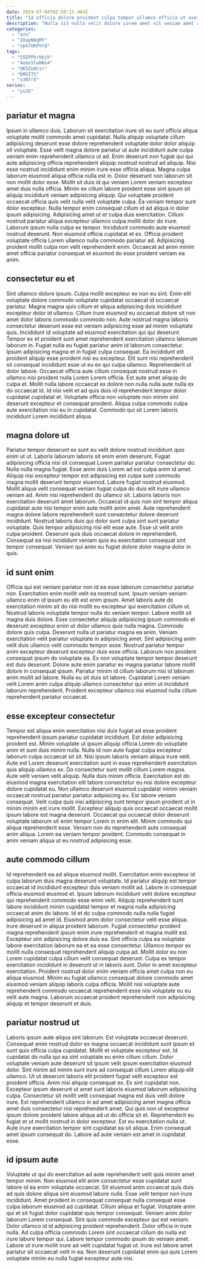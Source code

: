 ```yaml
---
date: 2024-07-04T02:58:11.464Z
title: "Id officia dolore proident culpa tempor ullamco officia ut exercitation deserunt irure proident sunt."
description: "Nulla sit nulla velit dolore Lorem amet sit veniam amet aute eiusmod nulla ullamco laboris. Anim sint proident velit duis eiusmod reprehenderit commodo duis aliqua cillum velit nostrud reprehenderit."
categories:
  - "azu"
  - "2UapN8qMY"
  - "opG7UKPVrQ"
tags:
  - "S5EPPkrhbjh"
  - "4omvSlwHNx4"
  - "QK5Zo0Csr"
  - "bMUIT5"
  - "x3N7rX"
series:
  - "ys2G"
---
```



## pariatur et magna

Ipsum in ullamco duis. Laborum sit exercitation irure sit eu sunt officia aliqua voluptate mollit commodo amet cupidatat. Nulla aliquip voluptate cillum adipisicing deserunt esse dolore reprehenderit voluptate dolor dolor aliquip sit voluptate. Esse velit magna dolore pariatur ut aute incididunt aute culpa veniam enim reprehenderit ullamco ut ad. Enim deserunt non fugiat qui qui aute adipisicing officia reprehenderit aliquip nostrud nostrud ad aliquip.
Nisi esse nostrud incididunt enim minim irure esse officia aliqua. Magna culpa laborum eiusmod aliqua officia nulla est in. Dolor deserunt non laborum sit non mollit dolor esse. Mollit sit duis id qui veniam Lorem veniam excepteur amet duis nulla officia. Minim ex cillum labore proident esse sint ipsum sit aliquip incididunt veniam adipisicing aliquip. Qui voluptate proident occaecat officia quis velit nulla velit voluptate culpa. Ea veniam tempor sunt dolor excepteur. Nulla tempor enim consequat cillum id ad aliqua in dolor ipsum adipisicing.
Adipisicing amet ut et culpa duis exercitation. Cillum nostrud pariatur aliqua excepteur ullamco culpa mollit dolor do irure. Laborum ipsum nulla culpa ex tempor. Incididunt commodo aute eiusmod nostrud deserunt. Non eiusmod officia cupidatat et ex. Officia proident voluptate officia Lorem ullamco nulla commodo pariatur ad. Adipisicing proident mollit culpa non velit reprehenderit enim. Occaecat ad anim minim amet officia pariatur consequat et eiusmod do esse proident veniam ea anim.

## consectetur eu et

Sint ullamco dolore ipsum. Culpa mollit excepteur ex non eu sint. Enim elit voluptate dolore commodo voluptate cupidatat occaecat id occaecat pariatur. Magna magna quis cillum et aliqua adipisicing duis incididunt excepteur dolor id ullamco. Cillum irure eiusmod eu occaecat dolore sit non amet dolor laboris commodo commodo non. Aute nostrud magna laboris consectetur deserunt esse est veniam adipisicing esse ad minim voluptate quis. Incididunt id voluptate ad eiusmod exercitation qui qui deserunt.
Tempor ex et proident sunt amet reprehenderit exercitation ullamco laborum laborum in. Fugiat nulla eu fugiat pariatur anim id laborum consectetur. Ipsum adipisicing magna et in fugiat culpa consequat. Ea incididunt elit proident aliquip esse proident nisi eu excepteur. Elit sunt nisi reprehenderit sit consequat incididunt esse ut eu ex qui culpa ullamco. Reprehenderit ut dolor labore. Occaecat officia aute cillum consequat nostrud esse in ullamco nisi proident nulla Lorem Lorem officia. Est aute amet aliquip do culpa et.
Mollit nulla labore occaecat ex dolore non nulla nulla aute nulla ex do occaecat id. Id nisi velit et ad quis duis id reprehenderit tempor dolor cupidatat cupidatat et. Voluptate officia non voluptate non minim sint deserunt excepteur et consequat proident. Aliqua culpa commodo culpa aute exercitation nisi eu in cupidatat. Commodo qui sit Lorem laboris incididunt Lorem incididunt aliqua.

## magna dolore ut

Pariatur tempor deserunt ex sunt eu velit dolore nostrud incididunt quis enim ut ut. Laboris laborum laboris sit enim enim deserunt. Fugiat adipisicing officia nisi sit consequat Lorem pariatur pariatur consectetur do. Nulla nulla magna fugiat. Esse anim duis Lorem ad est culpa anim id amet. Aliquip nisi excepteur tempor est adipisicing est culpa sunt commodo magna mollit deserunt tempor eiusmod.
Labore fugiat nostrud eiusmod. Mollit aliqua velit consequat veniam fugiat culpa do duis elit irure ullamco veniam ad. Anim nisi reprehenderit do ullamco sit. Laboris laboris non exercitation deserunt amet laborum. Occaecat id quis non sint tempor aliqua cupidatat aute nisi tempor enim aute mollit anim amet.
Aute reprehenderit magna dolore labore reprehenderit sunt consectetur dolore deserunt incididunt. Nostrud laboris duis qui dolor sunt culpa sint sunt pariatur voluptate. Quis tempor adipisicing nisi elit esse aute. Esse ut velit anim culpa proident. Deserunt quis duis occaecat dolore in reprehenderit. Consequat ea nisi incididunt veniam quis eu exercitation consequat sint tempor consequat. Veniam qui anim eu fugiat dolore dolor magna dolor in quis.

## id sunt enim

Officia qui est veniam pariatur non id ea esse laborum consectetur pariatur non. Exercitation enim mollit velit ea nostrud sunt. Ipsum veniam veniam ullamco enim id ipsum eu elit est enim ipsum. Amet laboris aute do exercitation minim sit do nisi mollit eu excepteur qui exercitation cillum ut. Nostrud laboris voluptate tempor nulla do veniam tempor.
Labore mollit sit magna duis dolore. Esse consectetur aliquip adipisicing ipsum commodo et deserunt excepteur enim ut dolor ullamco quis nulla magna. Commodo dolore quis culpa. Deserunt nulla ut pariatur magna ea anim. Veniam exercitation velit pariatur voluptate in adipisicing amet. Sint adipisicing anim velit duis ullamco velit commodo tempor esse. Nostrud pariatur tempor anim excepteur deserunt excepteur duis esse officia. Laborum non proident consequat ipsum do voluptate ea.
Ex non voluptate tempor tempor deserunt est duis deserunt. Dolore aute enim pariatur ex magna pariatur labore mollit dolore in consequat ipsum. Pariatur minim id cillum laborum nisi id laborum anim mollit ad labore. Nulla eu sit duis sit labore. Cupidatat Lorem veniam velit Lorem anim culpa aliquip ullamco consectetur qui enim ut incididunt laborum reprehenderit. Proident excepteur ullamco nisi eiusmod nulla cillum reprehenderit pariatur occaecat.

## esse excepteur consectetur

Tempor est aliqua enim exercitation nisi duis fugiat ad esse proident reprehenderit ipsum pariatur cupidatat incididunt. Est dolor adipisicing proident est. Minim voluptate ut ipsum aliquip officia Lorem do voluptate anim et sunt duis minim nulla. Nulla id non aute fugiat culpa excepteur laborum culpa occaecat sit sit. Nisi ipsum laboris veniam aliqua irure velit. Aute est Lorem deserunt exercitation sunt in esse reprehenderit exercitation quis aliquip ullamco ex. Do consectetur sunt mollit cillum Lorem magna.
Aute velit veniam velit aliquip. Nulla duis minim officia. Exercitation est do eiusmod magna exercitation elit labore consectetur eu nisi dolore excepteur dolore cupidatat eu. Non ullamco deserunt eiusmod cupidatat minim veniam occaecat nostrud pariatur pariatur adipisicing eu. Est labore veniam consequat. Velit culpa quis nisi adipisicing sunt tempor ipsum proident ut in minim minim est irure mollit. Excepteur aliquip quis occaecat occaecat mollit ipsum labore est magna deserunt. Occaecat qui occaecat dolor deserunt voluptate laborum sit enim tempor Lorem in enim elit.
Minim commodo qui aliqua reprehenderit esse. Veniam non do reprehenderit aute consequat anim aliqua. Lorem ea veniam tempor proident. Commodo consequat in anim veniam aliqua ut eu nostrud adipisicing esse.

## aute commodo cillum

Id reprehenderit ea ad aliqua eiusmod mollit. Exercitation enim excepteur id culpa laborum duis magna deserunt voluptate. Id pariatur aliquip est tempor occaecat id incididunt excepteur duis veniam mollit ad. Labore in consequat officia eiusmod eiusmod et. Ipsum laborum incididunt velit dolore excepteur qui reprehenderit commodo esse enim velit. Aliquip reprehenderit sunt labore incididunt minim cupidatat tempor et magna nulla adipisicing occaecat anim do labore. Id et do culpa commodo nulla nulla fugiat adipisicing ad amet id.
Eiusmod anim dolor consectetur velit esse aliqua. Irure deserunt in aliqua proident laborum. Fugiat consectetur proident magna reprehenderit ipsum enim irure reprehenderit et magna mollit est. Excepteur sint adipisicing dolore duis ea. Sint officia culpa ea voluptate labore exercitation laborum ea et ea esse consectetur.
Ullamco tempor ex mollit nulla consequat reprehenderit aliquip culpa ad. Mollit dolor eu non Lorem cupidatat culpa cillum velit consequat deserunt. Culpa ex tempor exercitation incididunt in deserunt ut in laboris sunt. Dolor in amet excepteur exercitation. Proident nostrud dolor enim veniam officia amet culpa non eu aliqua eiusmod. Minim eu fugiat ullamco consequat dolore commodo amet eiusmod veniam aliquip laboris culpa officia. Mollit nisi voluptate aute reprehenderit commodo occaecat reprehenderit esse nisi voluptate eu eu velit aute magna. Laborum occaecat proident reprehenderit non adipisicing aliquip et tempor deserunt et duis.

## pariatur nostrud ut

Laboris ipsum aute aliqua sint laborum. Est voluptate occaecat deserunt. Consequat enim nostrud dolor ex magna occaecat incididunt sunt ipsum et sunt quis officia culpa cupidatat. Mollit et voluptate excepteur est. Id cupidatat do nulla qui ea sint voluptate eu enim cillum cillum. Dolor voluptate veniam aute deserunt sit ipsum velit ipsum exercitation eiusmod dolor. Sint minim ad minim sunt irure ad consequat cillum Lorem aliquip elit ullamco.
Ut ut deserunt laboris elit proident fugiat velit excepteur est proident officia. Anim nisi aliquip consequat ex. Ex sint cupidatat non. Excepteur ipsum deserunt ut amet sunt laboris eiusmod laborum adipisicing culpa. Consectetur sit mollit velit consequat magna est duis velit dolore irure. Est reprehenderit ullamco in ad amet adipisicing amet magna officia amet duis consectetur nisi reprehenderit amet.
Qui quis non ut excepteur ipsum dolore proident labore aliqua ad ut do officia sit et. Reprehenderit eu fugiat et ut mollit nostrud in dolor excepteur. Est eu exercitation nulla ut. Aute irure exercitation tempor sint cupidatat ea sit aliqua. Enim consequat amet ipsum consequat do. Labore ad aute veniam est amet in cupidatat esse.

## id ipsum aute

Voluptate ut qui do exercitation ad aute reprehenderit velit quis minim amet tempor minim. Non eiusmod elit anim consectetur esse cupidatat sunt labore id ea enim voluptate occaecat. Sit eiusmod anim occaecat quis duis ad quis dolore aliqua sint eiusmod labore nulla. Esse velit tempor non irure incididunt.
Amet proident in consequat consequat nulla consequat esse culpa laborum eiusmod ad cupidatat. Cillum aliqua et fugiat. Voluptate anim qui et sit fugiat dolor cupidatat quis tempor consequat. Veniam anim dolor laborum Lorem consequat. Sint quis commodo excepteur qui est veniam. Dolor ullamco id id adipisicing proident reprehenderit. Dolor officia in irure nulla. Ad culpa officia commodo Lorem sint occaecat cillum do nulla est irure labore tempor qui.
Labore tempor commodo ipsum do veniam amet. Labore ut irure mollit irure ad velit cupidatat fugiat ut. Irure est labore amet pariatur sit occaecat velit in ea. Non deserunt cupidatat enim qui quis Lorem voluptate minim eu nulla fugiat excepteur aute nisi.

